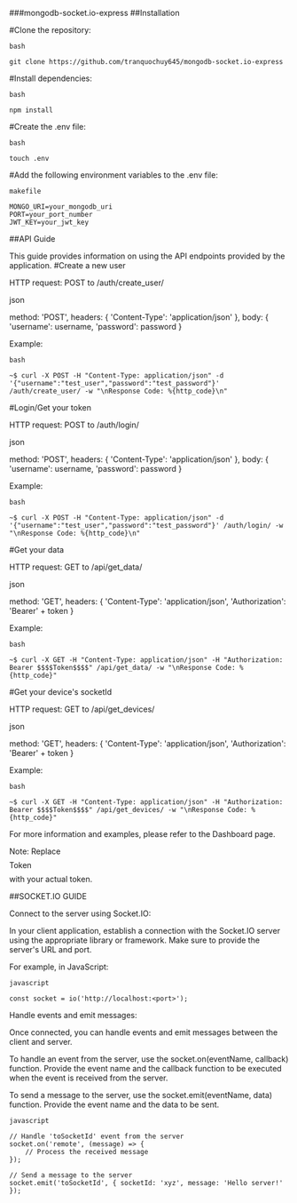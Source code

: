 ###mongodb-socket.io-express
##Installation

#Clone the repository:
``` 
bash

git clone https://github.com/tranquochuy645/mongodb-socket.io-express
``` 
#Install dependencies:

``` 
bash

npm install
``` 
#Create the .env file:
``` 
bash

touch .env
``` 
#Add the following environment variables to the .env file:
``` 
makefile

MONGO_URI=your_mongodb_uri
PORT=your_port_number
JWT_KEY=your_jwt_key
``` 
##API Guide

This guide provides information on using the API endpoints provided by the application.
#Create a new user

HTTP request: POST to /auth/create_user/

json

method: 'POST',
headers: {
    'Content-Type': 'application/json'
},
body: {
    'username': username,
    'password': password
}

Example:
``` 
bash

~$ curl -X POST -H "Content-Type: application/json" -d '{"username":"test_user","password":"test_password"}' /auth/create_user/ -w "\nResponse Code: %{http_code}\n"
``` 
#Login/Get your token

HTTP request: POST to /auth/login/

json

method: 'POST',
headers: {
    'Content-Type': 'application/json'
},
body: {
    'username': username,
    'password': password
}

Example:
``` 
bash

~$ curl -X POST -H "Content-Type: application/json" -d '{"username":"test_user","password":"test_password"}' /auth/login/ -w "\nResponse Code: %{http_code}\n"
``` 
#Get your data

HTTP request: GET to /api/get_data/

json

method: 'GET',
headers: {
    'Content-Type': 'application/json',
    'Authorization': 'Bearer' + token
}

Example:
``` 
bash

~$ curl -X GET -H "Content-Type: application/json" -H "Authorization: Bearer $$$$Token$$$$" /api/get_data/ -w "\nResponse Code: %{http_code}"
``` 
#Get your device's socketId

HTTP request: GET to /api/get_devices/

json

method: 'GET',
headers: {
    'Content-Type': 'application/json',
    'Authorization': 'Bearer' + token
}

Example:
``` 
bash

~$ curl -X GET -H "Content-Type: application/json" -H "Authorization: Bearer $$$$Token$$$$" /api/get_devices/ -w "\nResponse Code: %{http_code}"
``` 
For more information and examples, please refer to the Dashboard page.

Note: Replace $$$$Token$$$$ with your actual token.

##SOCKET.IO GUIDE

Connect to the server using Socket.IO:

In your client application, establish a connection with the Socket.IO server using the appropriate library or framework. Make sure to provide the server's URL and port.

For example, in JavaScript:
``` 
javascript

const socket = io('http://localhost:<port>');
``` 
Handle events and emit messages:

Once connected, you can handle events and emit messages between the client and server.

To handle an event from the server, use the socket.on(eventName, callback) function. Provide the event name and the callback function to be executed when the event is received from the server.

To send a message to the server, use the socket.emit(eventName, data) function. Provide the event name and the data to be sent.
``` 
javascript

// Handle 'toSocketId' event from the server
socket.on('remote', (message) => {
    // Process the received message
});

// Send a message to the server
socket.emit('toSocketId', { socketId: 'xyz', message: 'Hello server!' });
``` 
